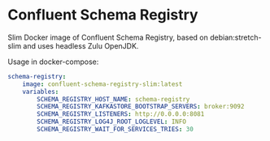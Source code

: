 # Confluent Schema Registry 

Slim Docker image of Confluent Schema Registry, based on debian:stretch-slim and uses headless Zulu OpenJDK.

Usage in docker-compose:

```yaml
schema-registry:
    image: confluent-schema-registry-slim:latest
    variables:
        SCHEMA_REGISTRY_HOST_NAME: schema-registry
        SCHEMA_REGISTRY_KAFKASTORE_BOOTSTRAP_SERVERS: broker:9092
        SCHEMA_REGISTRY_LISTENERS: http://0.0.0.0:8081
        SCHEMA_REGISTRY_LOG4J_ROOT_LOGLEVEL: INFO
        SCHEMA_REGISTRY_WAIT_FOR_SERVICES_TRIES: 30
```
